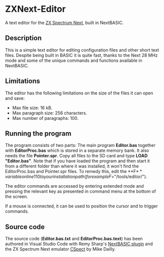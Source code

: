 # ZXNext-Editor
A text editor for the [ZX Spectrum Next](https:specnext.com), built in NextBASIC.

## Description
This is a simple text editor for editing configuration files and other short text files.
Despite being built in BASIC it is quite fast, thanks to the Next 28 MHz mode and some of the unique commands and functions available in NextBASIC.

## Limitations
The editor has the following limitations on the size of the files it can open and save:
* Max file size: 16 kB.
* Max paragraph size: 256 characters.
* Max number of paragraphs: 100.

## Running the program
The program consists of two parts: The main program **Editor.bas** together with **EditorProc.bas** which is stored in a separate memory bank. It also needs the file **Pointer.spr**. Copy all files to the SD card and type **LOAD "Editor.bas"**. Note that if you have loaded the program and then start it from a different folder than where it was installed, it won't find the EditorProc.bas and Pointer.spr files. To remedy this, edit the **F$** variable on line 110 to your installation path (for example F$="/tools/editor/").

The editor commands are accessed by entering extended mode and pressing the relevant key as presented in command menu at the bottom of the screen.

If a mouse is connected, it can be used to position the cursor and to trigger commands.

## Source code
The source code (**Editor.bas.txt** and **EditorProc.bas.text**) has been authored in Visual Studio Code with Remy Sharp's [NextBASIC plugin](https://marketplace.visualstudio.com/items?itemName=remysharp.nextbasic) and the ZX Spectrum Next emulator [CSpect](http://www.cspect.org/) by Mike Dailly.
